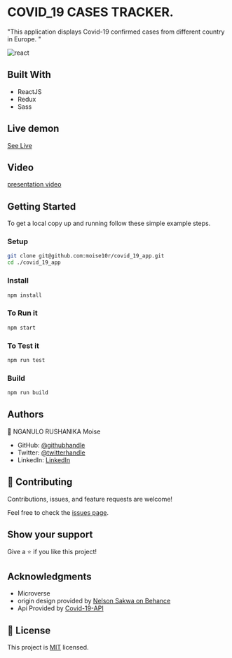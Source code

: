 # COVID_19 CASES TRACKER.
"This application displays Covid-19 confirmed cases from different country in Europe. "

![react](https://user-images.githubusercontent.com/57562869/132714311-4af231a9-b3a2-498c-9e2d-ab7e0679a444.png)


## Built With

- ReactJS
- Redux
- Sass

## Live demon

[See Live](https://determined-archimedes-c0ea66.netlify.app/)

## Video 

[presentation video](https://www.loom.com/share/83bb11549f314108ab9866f9c78f20e0)

## Getting Started

To get a local copy up and running follow these simple example steps.

### Setup

```bash
git clone git@github.com:moise10r/covid_19_app.git
cd ./covid_19_app
```

### Install

```bash
npm install
```

### To Run it

```bash
npm start
```

### To Test it

```bash
npm run test
```


### Build

```bash
npm run build
```


## Authors

👤 NGANULO RUSHANIKA Moise

- GitHub: [@githubhandle](https://github.com/moise10r)
- Twitter: [@twitterhandle](https://twitter.com/MRushanika)
- LinkedIn: [LinkedIn](https://www.linkedin.com/in/nganulo-rushanika-mo%C3%AFse-626139197/)
## 🤝 Contributing

Contributions, issues, and feature requests are welcome!

Feel free to check the [issues page](../../issues/).

## Show your support

Give a ⭐️ if you like this project!

## Acknowledgments

- Microverse
- origin design provided by [Nelson Sakwa on Behance](https://www.behance.net/sakwadesignstudio)
- Api Provided by [Covid-19-API](https://github.com/M-Media-Group/Covid-19-API)

## 📝 License

This project is [MIT](./MIT.md) licensed.
